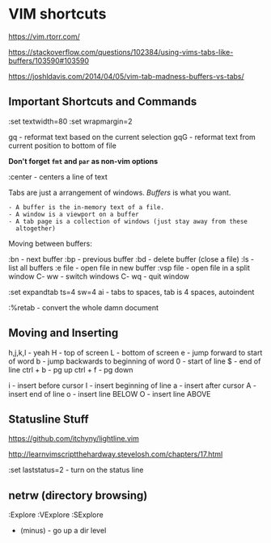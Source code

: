# VIM shortcuts

https://vim.rtorr.com/

https://stackoverflow.com/questions/102384/using-vims-tabs-like-buffers/103590#103590

https://joshldavis.com/2014/04/05/vim-tab-madness-buffers-vs-tabs/

## Important Shortcuts and Commands

:set textwidth=80
:set wrapmargin=2

gq - reformat text based on the current selection
gqG - reformat text from current position to bottom of file

__Don't forget `fmt` and `par` as non-vim options__

:center - centers a line of text

Tabs are just a arrangement of windows.  *Buffers* is what you want.  

    - A buffer is the in-memory text of a file.
    - A window is a viewport on a buffer
    - A tab page is a collection of windows (just stay away from these
      altogether)

Moving between buffers:

:bn - next buffer
:bp - previous buffer
:bd - delete buffer (close a file)
:ls - list all buffers
:e file - open file in new buffer
:vsp file - open file in a split window
C- ww - switch windows
C- wq - quit window

:set expandtab ts=4 sw=4 ai - tabs to spaces, tab is 4 spaces, autoindent

:%retab - convert the whole damn document

## Moving and Inserting

h,j,k,l - yeah
H - top of screen
L - bottom of screen
e - jump forward to start of word
b - jump backwards to beginning of word
0 - start of line
$ - end of line
ctrl + b - pg up
ctrl + f - pg down

i - insert before cursor
I - insert beginning of line
a - insert after cursor
A - insert end of line
o - insert line BELOW
O - insert line ABOVE

## Statusline Stuff

https://github.com/itchyny/lightline.vim

http://learnvimscriptthehardway.stevelosh.com/chapters/17.html

:set laststatus=2 - turn on the status line

## netrw (directory browsing)

:Explore
:VExplore
:SExplore

- (minus) - go up a dir level

